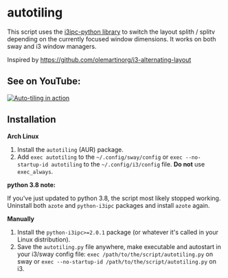 # autotiling
This script uses the [i3ipc-python library](https://github.com/altdesktop/i3ipc-python) to switch the layout 
splith / splitv depending on the currently focused window dimensions. It works on both sway and i3 window managers.

Inspired by https://github.com/olemartinorg/i3-alternating-layout

## See on YouTube:

[![Auto-tiling in action](https://img.youtube.com/vi/UWRZuhn92bQ/0.jpg)](https://www.youtube.com/watch?v=UWRZuhn92bQ)

## Installation

**Arch Linux**

1. Install the `autotiling` (AUR) package.
2. Add `exec autotiling` to the `~/.config/sway/config` or `exec --no-startup-id autotiling` 
to the `~/.config/i3/config` file. **Do not** use `exec_always`.

**python 3.8 note:**

If you've just updated to python 3.8, the script most likely stopped working. Uninstall both `azote` and `python-i3ipc` 
packages and install `azote` again.


**Manually**

1. Install the `python-i3ipc>=2.0.1` package (or whatever it's called in your Linux distribution).
2. Save the `autotiling.py` file anywhere, make executable and autostart in your i3/sway config file: 
`exec /path/to/the/script/autotiling.py` on sway or `exec --no-startup-id /path/to/the/script/autotiling.py` on i3.